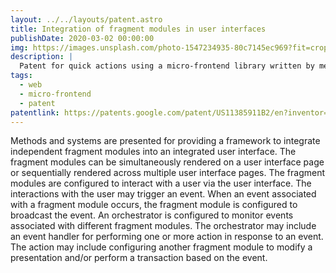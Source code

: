 ```yaml
---
layout: ../../layouts/patent.astro
title: Integration of fragment modules in user interfaces
publishDate: 2020-03-02 00:00:00
img: https://images.unsplash.com/photo-1547234935-80c7145ec969?fit=crop&w=1400&h=700&q=75
description: |
  Patent for quick actions using a micro-frontend library written by me and Titus Woo at PayPal
tags:
  - web
  - micro-frontend
  - patent
patentlink: https://patents.google.com/patent/US11385911B2/en?inventor=Arseniy+Kotov
---
```


Methods and systems are presented for providing a framework to integrate independent fragment modules into an integrated user interface. The fragment modules can be simultaneously rendered on a user interface page or sequentially rendered across multiple user interface pages. The fragment modules are configured to interact with a user via the user interface. The interactions with the user may trigger an event. When an event associated with a fragment module occurs, the fragment module is configured to broadcast the event. An orchestrator is configured to monitor events associated with different fragment modules. The orchestrator may include an event handler for performing one or more action in response to an event. The action may include configuring another fragment module to modify a presentation and/or perform a transaction based on the event.
